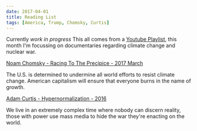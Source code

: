 ```yaml
---
date: 2017-04-01
title: Reading List
tags: [America, Trump, Chomsky, Curtis]
---
```


Currently _work in progress_ This all comes from a [Youtube Playlist](https://www.youtube.com/playlist?list=PLtWyAlh3D1zDspYHgbCeQR2RlERNydGiz), this
month I'm focussing on documentaries regarding climate change and nuclear war.

[Noam Chomsky - Racing To The Precipice - 2017 March](https://www.youtube.com/watch?v=TK0R_06zOOY&list=PLtWyAlh3D1zDspYHgbCeQR2RlERNydGiz&index=8)

The U.S. is determined to undermine all world efforts to resist climate change.
American capitalism will ensure that everyone burns in the name of growth.

[Adam Curtis - Hypernormalization - 2016](https://www.youtube.com/watch?v=-fny99f8amM&index=6&list=PLtWyAlh3D1zDspYHgbCeQR2RlERNydGiz)

We live in an extremely complex time where nobody can discern reality, those with
power use mass media to hide the war they're enacting on the world.
